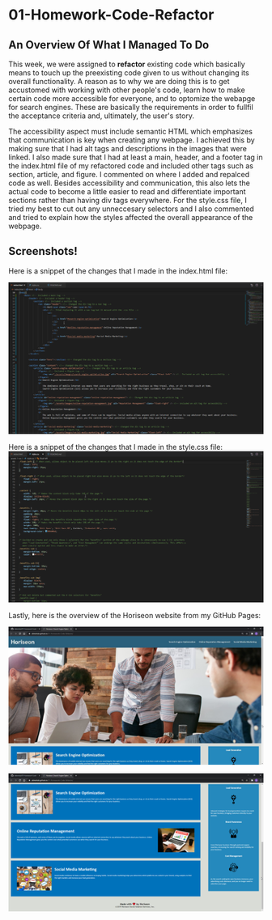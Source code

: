 # 01-Homework-Code-Refactor

## An Overview Of What I Managed To Do

This week, we were assigned to **refactor** existing code which basically means to touch up the preexisting code given to us without changing its overall functionality. A reason as to why we are doing this is to get accustomed with working with other people's code, learn how to make certain code more accessible for everyone, and to optomize the webapge for search engines. These are basically the requirements in order to fullfil the acceptance criteria and, ultimately, the user's story.

The accessibility aspect must include semantic HTML which emphasizes that communication is key when creating any webpage. I achieved this by making sure that I had alt tags and descriptions in the images that were linked. I also made sure that I had at least a main, header, and a footer tag in the index.html file of my refactored code and included other tags such as section, article, and figure. I commented on where I added and repalced code as well. Besides accessibility and communication, this also lets the actual code to become a little easier to read and differentiate important sections rather than having div tags everywhere. For the style.css file, I tried my best to cut out any unneccesary selectors and I also commented and tried to explain how the styles affected the overall appearance of the webpage.

## Screenshots!

Here is a snippet of the changes that I made in the index.html file:

![My body of the index.html file.](./assets/images/01-HW-Code-Refactor-html.png)

Here is a snippet of the changes that I made in the style.css file:
![The majority of the changes that I made in the style.css file.](./assets/images/01-HW-Code-Refactor-css.png)

Lastly, here is the overview of the Horiseon website from my GitHub Pages:

![Image 1 of my refactored Horiseon webpage.](./assets/images/01-HW-Code-Refactor-Horiseon-1.jpg)

![Image 2 of my refactored Horiseon webpage.](./assets/images/01-HW-Code-Refactor-Horiseon-2.png)